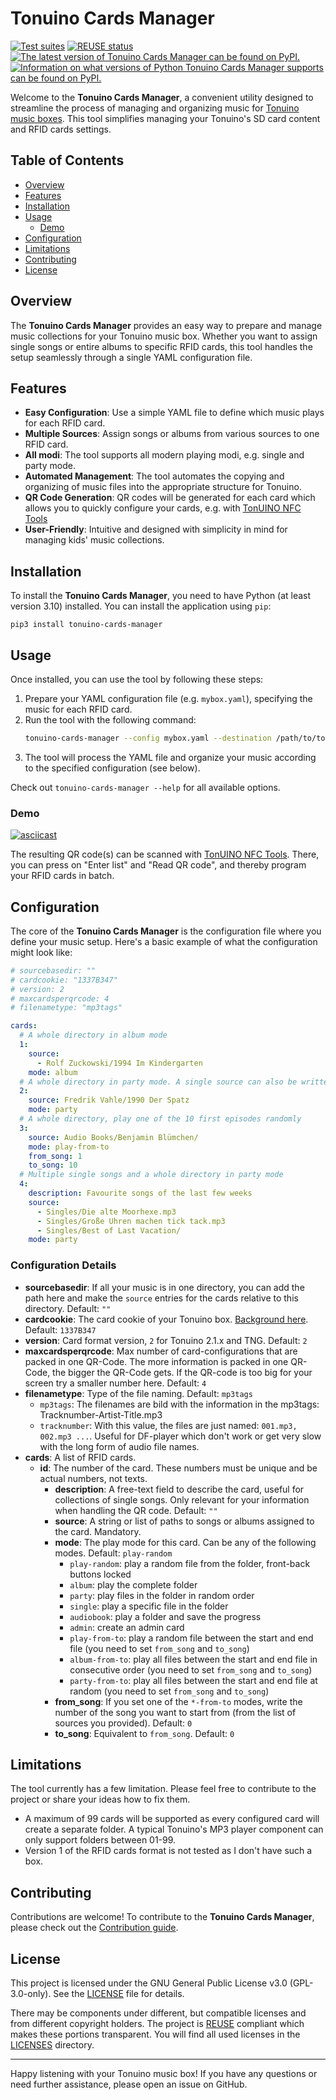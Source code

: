 <!--
SPDX-FileCopyrightText: 2024 Max Mehl <https://mehl.mx>

SPDX-License-Identifier: GPL-3.0-only
-->

# Tonuino Cards Manager

[![Test suites](https://github.com/mxmehl/tonuino-cards-manager/actions/workflows/test.yaml/badge.svg)](https://github.com/mxmehl/tonuino-cards-manager/actions/workflows/test.yaml)
[![REUSE status](https://api.reuse.software/badge/github.com/mxmehl/tonuino-cards-manager)](https://api.reuse.software/info/github.com/mxmehl/tonuino-cards-manager)
[![The latest version of Tonuino Cards Manager can be found on PyPI.](https://img.shields.io/pypi/v/tonuino-cards-manager.svg)](https://pypi.org/project/tonuino-cards-manager/)
[![Information on what versions of Python Tonuino Cards Manager supports can be found on PyPI.](https://img.shields.io/pypi/pyversions/tonuino-cards-manager.svg)](https://pypi.org/project/tonuino-cards-manager/)

Welcome to the **Tonuino Cards Manager**, a convenient utility designed to streamline the process of managing and organizing music for [Tonuino music boxes](https://www.voss.earth/tonuino/). This tool simplifies managing your Tonuino's SD card content and RFID cards settings.

## Table of Contents

- [Overview](#overview)
- [Features](#features)
- [Installation](#installation)
- [Usage](#usage)
  - [Demo](#demo)
- [Configuration](#configuration)
- [Limitations](#limitations)
- [Contributing](#contributing)
- [License](#license)

## Overview

The **Tonuino Cards Manager** provides an easy way to prepare and manage music collections for your Tonuino music box. Whether you want to assign single songs or entire albums to specific RFID cards, this tool handles the setup seamlessly through a single YAML configuration file.

## Features

- **Easy Configuration**: Use a simple YAML file to define which music plays for each RFID card.
- **Multiple Sources**: Assign songs or albums from various sources to one RFID card.
- **All modi**: The tool supports all modern playing modi, e.g. single and party mode.
- **Automated Management**: The tool automates the copying and organizing of music files into the appropriate structure for Tonuino.
- **QR Code Generation**: QR codes will be generated for each card which allows you to quickly configure your cards, e.g. with [TonUINO NFC Tools](https://marc136.github.io/tonuino-nfc-tools/)
- **User-Friendly**: Intuitive and designed with simplicity in mind for managing kids' music collections.

## Installation

To install the **Tonuino Cards Manager**, you need to have Python (at least version 3.10) installed. You can install the application using `pip`:

```
pip3 install tonuino-cards-manager
```

## Usage

Once installed, you can use the tool by following these steps:

1. Prepare your YAML configuration file (e.g. `mybox.yaml`), specifying the music for each RFID card.
2. Run the tool with the following command:
   ```bash
   tonuino-cards-manager --config mybox.yaml --destination /path/to/tonuino-sd-card/
   ```
3. The tool will process the YAML file and organize your music according to the specified configuration (see below).

Check out `tonuino-cards-manager --help` for all available options.

### Demo

[![asciicast](https://asciinema.org/a/663963.svg)](https://asciinema.org/a/663963)

The resulting QR code(s) can be scanned with [TonUINO NFC Tools](https://marc136.github.io/tonuino-nfc-tools/). There, you can press on "Enter list" and "Read QR code", and thereby program your RFID cards in batch.

## Configuration

The core of the **Tonuino Cards Manager** is the configuration file where you define your music setup. Here's a basic example of what the configuration might look like:

```yaml
# sourcebasedir: ""
# cardcookie: "1337B347"
# version: 2
# maxcardsperqrcode: 4
# filenametype: "mp3tags"

cards:
  # A whole directory in album mode
  1:
    source:
      - Rolf Zuckowski/1994 Im Kindergarten
    mode: album
  # A whole directory in party mode. A single source can also be written this way
  2:
    source: Fredrik Vahle/1990 Der Spatz
    mode: party
  # A whole directory, play one of the 10 first episodes randomly
  3:
    source: Audio Books/Benjamin Blümchen/
    mode: play-from-to
    from_song: 1
    to_song: 10
  # Multiple single songs and a whole directory in party mode
  4:
    description: Favourite songs of the last few weeks
    source:
      - Singles/Die alte Moorhexe.mp3
      - Singles/Große Uhren machen tick tack.mp3
      - Singles/Best of Last Vacation/
    mode: party
```

### Configuration Details

- **sourcebasedir**: If all your music is in one directory, you can add the path here and make the `source` entries for the cards relative to this directory. Default: `""`
- **cardcookie**: The card cookie of your Tonuino box. [Background here](https://discourse.voss.earth/t/bedeutung-der-konstante-cardcookie/10241). Default: `1337B347`
- **version**: Card format version, `2` for Tonuino 2.1.x and TNG. Default: `2`
- **maxcardsperqrcode**: Max number of card-configurations that are packed in one QR-Code. The more information is packed in one QR-Code, the bigger the QR-Code gets. If the QR-code is too big for your screen try a smaller number here. Default: `4`
- **filenametype**: Type of the file naming. Default: `mp3tags`
  - `mp3tags`: The filenames are bild with the information in the mp3tags: Tracknumber-Artist-Title.mp3
  - `tracknumber`: With this value, the files are just named: `001.mp3, 002.mp3 ...`. Useful for DF-player which don't work or get very slow with the long form of audio file names.
- **cards**: A list of RFID cards.
  - **id**: The number of the card. These numbers must be unique and be actual numbers, not texts.
    - **description**: A free-text field to describe the card, useful for collections of single songs. Only relevant for your information when handling the QR code. Default: `""`
    - **source**: A string or list of paths to songs or albums assigned to the card. Mandatory.
    - **mode**: The play mode for this card. Can be any of the following modes. Default: `play-random`
      - `play-random`: play a random file from the folder, front-back buttons locked
      - `album`: play the complete folder
      - `party`: play files in the folder in random order
      - `single`: play a specific file in the folder
      - `audiobook`: play a folder and save the progress
      - `admin`: create an admin card
      - `play-from-to`: play a random file between the start and end file (you need to set `from_song` and `to_song`)
      - `album-from-to`: play all files between the start and end file in consecutive order (you need to set `from_song` and `to_song`)
      - `party-from-to`: play all files between the start and end file at random (you need to set `from_song` and `to_song`)
    - **from_song**: If you set one of the `*-from-to` modes, write the number of the song you want to start from (from the list of sources you provided). Default: `0`
    - **to_song**: Equivalent to `from_song`. Default: `0`

## Limitations

The tool currently has a few limitation. Please feel free to contribute to the project or share your ideas how to fix them.

- A maximum of 99 cards will be supported as every configured card will create a separate folder. A typical Tonuino's MP3 player component can only support folders between 01-99.
- Version 1 of the RFID cards format is not tested as I don't have such a box.

## Contributing

Contributions are welcome! To contribute to the **Tonuino Cards Manager**, please check out the [Contribution guide](CONTRIBUTING.md).

## License

This project is licensed under the GNU General Public License v3.0 (GPL-3.0-only). See the [LICENSE](LICENSE) file for details.

There may be components under different, but compatible licenses and from different copyright holders. The project is [REUSE](https://reuse.software/) compliant which makes these portions transparent. You will find all used licenses in the [LICENSES](LICENSES/) directory.

---

Happy listening with your Tonuino music box! If you have any questions or need further assistance, please open an issue on GitHub.
